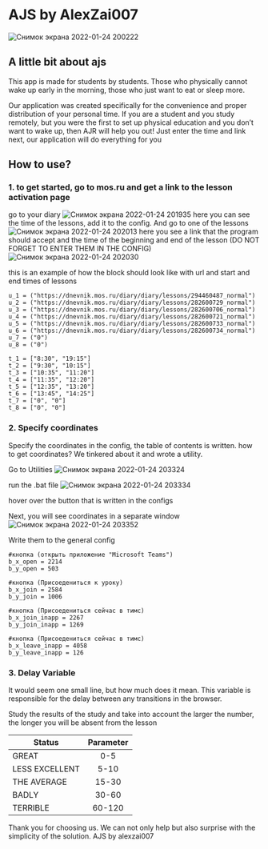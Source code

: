 # **AJS by AlexZai007**


![Снимок экрана 2022-01-24 200222](https://user-images.githubusercontent.com/52669201/150830496-8960db41-6d99-4f65-865d-2fe9f42e08a2.png)

## **A little bit about ajs**

This app is made for students by students. Those who physically cannot wake up early in the morning, those who just want to eat or sleep more.


Our application was created specifically for the convenience and proper distribution of your personal time. If you are a student and you study remotely, but you were the first to set up physical education and you don’t want to wake up, then AJR will help you out! Just enter the time and link next, our application will do everything for you

## How to use?

### **1**. **to get started, go to mos.ru and get a link to the lesson activation page**



go to your diary
![Снимок экрана 2022-01-24 201935](https://user-images.githubusercontent.com/52669201/150833240-132a0a12-0edb-4d91-b138-ccf7c27bead5.png)
here you can see the time of the lessons, add it to the config. And go to one of the lessons
![Снимок экрана 2022-01-24 202013](https://user-images.githubusercontent.com/52669201/150833248-a7b3d8a3-0ef1-46e5-a3b1-672a0617bd6f.png)
here you see a link that the program should accept and the time of the beginning and end of the lesson (DO NOT FORGET TO ENTER THEM IN THE CONFIG)
![Снимок экрана 2022-01-24 202030](https://user-images.githubusercontent.com/52669201/150833250-dab528e6-73cb-40e5-ba9c-d453e154e422.png)


this is an example of how the block should look like with url and start and end times of lessons

```
u_1 = ("https://dnevnik.mos.ru/diary/diary/lessons/294460487_normal")
u_2 = ("https://dnevnik.mos.ru/diary/diary/lessons/282600729_normal")
u_3 = ("https://dnevnik.mos.ru/diary/diary/lessons/282600706_normal")
u_4 = ("https://dnevnik.mos.ru/diary/diary/lessons/282600721_normal")
u_5 = ("https://dnevnik.mos.ru/diary/diary/lessons/282600733_normal")
u_6 = ("https://dnevnik.mos.ru/diary/diary/lessons/282600734_normal")
u_7 = ("0")
u_8 = ("0")

t_1 = ["8:30", "19:15"]
t_2 = ["9:30", "10:15"]
t_3 = ["10:35", "11:20"]
t_4 = ["11:35", "12:20"]
t_5 = ["12:35", "13:20"]
t_6 = ["13:45", "14:25"]
t_7 = ["0", "0"]
t_8 = ["0", "0"]

```

### **2. Specify coordinates**
Specify the coordinates in the config, the table of contents is written.
how to get coordinates? We tinkered about it and wrote a utility.


Go to Utilities
![Снимок экрана 2022-01-24 203324](https://user-images.githubusercontent.com/52669201/150834617-91bcf3c6-91f3-4e7a-a89d-269ed3d82209.png)


run the .bat file
![Снимок экрана 2022-01-24 203334](https://user-images.githubusercontent.com/52669201/150834639-9ff1dfa2-5184-4006-9d34-21f012a3a42d.png)


hover over the button that is written in the configs


Next, you will see coordinates in a separate window
![Снимок экрана 2022-01-24 203352](https://user-images.githubusercontent.com/52669201/150834688-b764457e-d25a-491c-8c50-87952a246d6c.png)

Write them to the general config

```
#кнопка (открыть приложение "Microsoft Teams")
b_x_open = 2214
b_y_open = 503

#кнопка (Присоедениться к уроку)
b_x_join = 2584
b_y_join = 1006

#кнопка (Присоедениться сейчас в тимс)
b_x_join_inapp = 2267
b_y_join_inapp = 1269

#кнопка (Присоедениться сейчас в тимс)
b_x_leave_inapp = 4058
b_y_leave_inapp = 126
```


### **3. Delay Variable**

It would seem one small line, but how much does it mean. This variable is responsible for the delay between any transitions in the browser.

Study the results of the study and take into account the larger the number, the longer you will be absent from the lesson


| Status        | Parameter          | 
| ------------- |:------------------:| 
| GREAT         |        0-5         | 
| LESS EXCELLENT|        5-10        | 
| THE AVERAGE   |        15-30       |
| BADLY         |        30-60       | 
| TERRIBLE      |        60-120      |




Thank you for choosing us. We can not only help but also surprise with the simplicity of the solution. AJS by alexzai007
